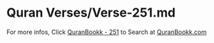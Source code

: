 # Quran Verses/Verse-251.md 

For more infos, Click [QuranBookk - 251](https://www.quranbookk.com/quran/search?q=251) to Search at [QuranBookk.com](http://quranbookk.com/)